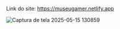 Link do site: https://museugamer.netlify.app
 
![Captura de tela 2025-05-15 130859](https://github.com/user-attachments/assets/db5ff891-e462-483e-bbb1-23560f7297a4)
